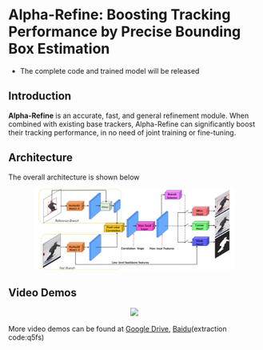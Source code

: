 # Alpha-Refine: Boosting Tracking Performance by Precise Bounding Box Estimation

- The complete code and trained model will be released  

## Introduction
**Alpha-Refine** is an accurate, fast, and general refinement module. When combined with existing base trackers, 
Alpha-Refine can significantly boost their tracking performance, in no need of joint training or fine-tuning.

## Architecture
The overall architecture is shown below
<div align="center">
  <img src="video_demos/AlphaRefine.jpg" width="400px" />
</div>

## Video Demos  
<div align="center">
  <img src="video_demos/DAVIS.gif" width="400px" />
</div>

More video demos can be found at [Google Drive](https://drive.google.com/file/d/1VnC_BkLEcaRc5BRxkDKdvnsKkrFKp49K/view?usp=sharing), [Baidu](https://pan.baidu.com/s/1pnIoFbNoUrIDHP1R-HoKHA)(extraction code:q5fs)  


